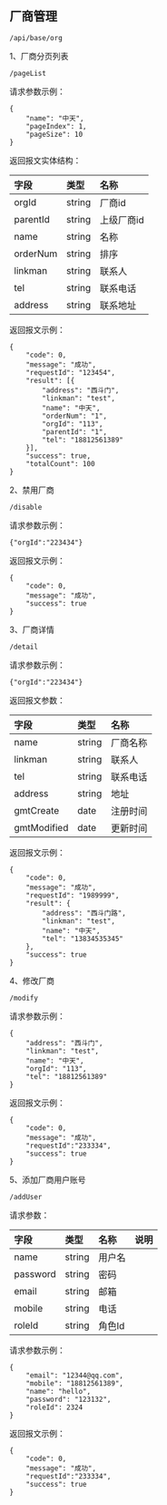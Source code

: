 ## 厂商管理

```
/api/base/org
```

1、厂商分页列表

```
/pageList
```

请求参数示例：

```
{
    "name": "中天",
    "pageIndex": 1,
    "pageSize": 10
}
```

返回报文实体结构：

| 字段 | 类型 | 名称 |
| :--- | :--- | :--- |
| orgId | string | 厂商id |
| parentId | string | 上级厂商id |
| name | string | 名称 |
| orderNum | string | 排序 |
| linkman | string | 联系人 |
| tel | string | 联系电话 |
| address | string | 联系地址 |

返回报文示例：

```
{
    "code": 0,
    "message": "成功",
    "requestId": "123454",
    "result": [{
        "address": "西斗门",
        "linkman": "test",
        "name": "中天",
        "orderNum": "1",
        "orgId": "113",
        "parentId": "1",
        "tel": "18812561389"
    }],
    "success": true,
    "totalCount": 100
}
```

2、禁用厂商

```
/disable
```

请求参数示例：

```
{"orgId":"223434"}
```

返回报文示例：

```
{
    "code": 0,
    "message": "成功",
    "success": true
}
```

3、厂商详情

```
/detail
```

请求参数示例：

```
{"orgId":"223434"}
```

返回报文参数：

| 字段 | 类型 | 名称 |
| :--- | :--- | :--- |
| name | string | 厂商名称 |
| linkman | string | 联系人 |
| tel | string | 联系电话 |
| address | string | 地址 |
| gmtCreate | date | 注册时间 |
| gmtModified | date | 更新时间 |

返回报文示例：

```
{
    "code": 0,
    "message": "成功",
    "requestId": "1989999",
    "result": {
        "address": "西斗门路",
        "linkman": "test",
        "name": "中天",
        "tel": "13834535345"
    },
    "success": true
}
```

4、修改厂商

```
/modify
```

请求参数示例：

```
{
    "address": "西斗门",
    "linkman": "test",
    "name": "中天",
    "orgId": "113",
    "tel": "18812561389"
}
```

返回报文示例：

```
{
    "code": 0,
    "message": "成功",
    "requestId":"233334",
    "success": true
}
```

5、添加厂商用户账号

```
/addUser
```

请求参数：

| 字段 | 类型 | 名称 | 说明 |
| :--- | :--- | :--- | :--- |
| name | string | 用户名 |  |
| password | string | 密码 |  |
| email | string | 邮箱 |  |
| mobile | string | 电话 |  |
| roleId | string | 角色Id |  |

请求参数示例：

```
{
    "email": "12344@qq.com",
    "mobile": "18812561389",
    "name": "hello",
    "password": "123132",
    "roleId": 2324
}
```

返回报文示例：

```
{
    "code": 0,
    "message": "成功",
    "requestId":"233334",
    "success": true
}
```





